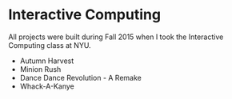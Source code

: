 # Interactive Computing

All projects were built during Fall 2015 when I took the Interactive Computing class at NYU. 

* Autumn Harvest
* Minion Rush
* Dance Dance Revolution - A Remake
* Whack-A-Kanye